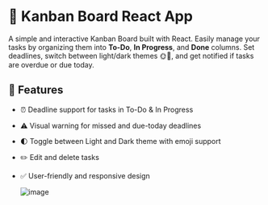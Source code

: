 # 📝 Kanban Board React App

A simple and interactive Kanban Board built with React. Easily manage your tasks by organizing them into **To-Do**, **In Progress**, and **Done** columns. Set deadlines, switch between light/dark themes 🌞🌙, and get notified if tasks are overdue or due today.

## 🚀 Features

- ⏰ Deadline support for tasks in To-Do & In Progress
- ⚠️ Visual warning for missed and due-today deadlines
- 🌓 Toggle between Light and Dark theme with emoji support
- ✏️ Edit and delete tasks
- ✅ User-friendly and responsive design

  ![image](https://github.com/user-attachments/assets/a667078e-9ed1-49ab-8931-3f403d01aedd)

